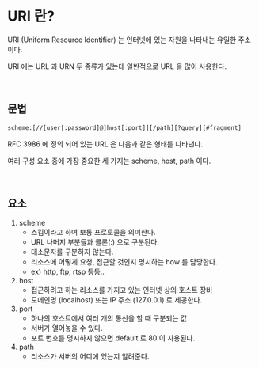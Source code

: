 # URI 란?

URI (Uniform Resource Identifier) 는 인터넷에 있는 자원을 나타내는 유일한 주소이다.

URI 에는  URL 과 URN 두 종류가 있는데 일반적으로 URL 을 많이 사용한다.

<br>

## 문법

``` html
scheme:[//[user[:password]@]host[:port]][/path][?query][#fragment]
```

RFC 3986 에 정의 되어 있는 URL 은 다음과 같은 형태를 나타낸다.

여러 구성 요소 중에 가장 중요한 세 가지는 scheme, host, path 이다.

<br>

## 요소

1. scheme
   - 스킴이라고 하며 보통 프로토콜을 의미한다.
   - URL 나머지 부분들과 콜론(:) 으로 구분된다.
   - 대소문자를 구분하지 않는다.
   - 리소스에 어떻게 요청, 접근할 것인지 명시하는 how 를 담당한다.
   - ex) http, ftp, rtsp 등등..
2. host
   - 접근하려고 하는 리소스를 가지고 있는 인터넷 상의 호스트 장비
   - 도메인명 (localhost) 또는 IP 주소 (127.0.0.1) 로 제공한다.
3. port
   - 하나의 호스트에서 여러 개의 통신을 할 때 구분되는 값
   - 서버가 열어놓을 수 있다.
   - 포트 번호를 명시하지 않으면 default 로 80 이 사용된다.
4. path
   - 리소스가 서버의 어디에 있는지 알려준다.
